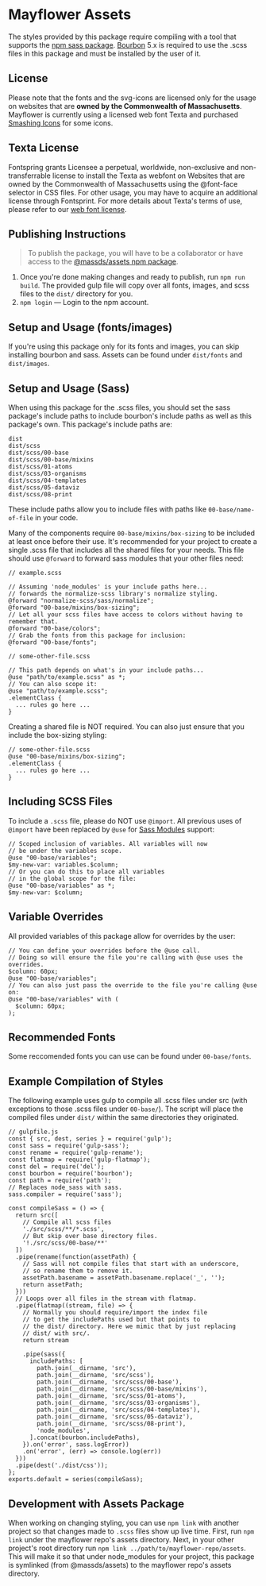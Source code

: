 # Mayflower Assets
The styles provided by this package require compiling with a tool that supports the [npm sass package](https://www.npmjs.com/package/sass). [Bourbon](https://www.npmjs.com/package/bourbon) 5.x is required to use the .scss files in this package and must be installed by the user of it.

## License
Please note that the fonts and the svg-icons are licensed only for the usage on websites that are **owned by the Commonwealth of Massachusetts**. Mayflower is currently using a licensed web font Texta and purchased [Smashing Icons](https://smashicons.com/) for some icons.

## Texta License
Fontspring grants Licensee a perpetual, worldwide, non-exclusive and non-transferrable license to install the Texta as webfont on Websites that are owned by the Commonwealth of Massachusetts using the @font-face selector in CSS files. For other usage, you may have to acquire an additional license through Fontsprint.
For more details about Texta's terms of use, please refer to our [web font license](https://www.fontspring.com/lic/htswufoczd).

## Publishing Instructions
>To publish the package, you will have to be a collaborator or have access to the [@massds/assets npm package](https://www.npmjs.com/package/@massds/assets).

1. Once you're done making changes and ready to publish, run `npm run build`. The provided gulp file will copy over all fonts, images, and scss files to the `dist/` directory for you.
2. `npm login` — Login to the npm account.


## Setup and Usage (fonts/images)
If you're using this package only for its fonts and images, you can skip installing bourbon and sass. Assets can be found under `dist/fonts` and `dist/images`.

## Setup and Usage (Sass)
When using this package for the .scss files, you should set the sass package's include paths to include bourbon's include paths as well as this package's own. This package's include paths are:
```
dist
dist/scss
dist/scss/00-base
dist/scss/00-base/mixins
dist/scss/01-atoms
dist/scss/03-organisms
dist/scss/04-templates
dist/scss/05-dataviz
dist/scss/08-print
```
These include paths allow you to include files with paths like `00-base/name-of-file` in your code.

Many of the components require `00-base/mixins/box-sizing` to be included at least once before their use. It's recommended for your project to create a single .scss file that includes all the shared files for your needs. This file should use `@forward` to forward sass modules that your other files need:
```
// example.scss

// Assuming 'node_modules' is your include paths here...
// forwards the normalize-scss library's normalize styling.
@forward "normalize-scss/sass/normalize";
@forward "00-base/mixins/box-sizing";
// Let all your scss files have access to colors without having to remember that.
@forward "00-base/colors";
// Grab the fonts from this package for inclusion:
@forward "00-base/fonts";
```
```
// some-other-file.scss

// This path depends on what's in your include paths...
@use "path/to/example.scss" as *;
// You can also scope it:
@use "path/to/example.scss";
.elementClass {
  ... rules go here ...
}
```
Creating a shared file is NOT required. You can also just ensure that you include the box-sizing styling:
```
// some-other-file.scss
@use "00-base/mixins/box-sizing";
.elementClass {
  ... rules go here ...
}
```
## Including SCSS Files
To include a `.scss` file, please do NOT use `@import`. All previous uses of `@import` have been replaced by `@use` for [Sass Modules](https://sass-lang.com/documentation/at-rules/use) support:
```
// Scoped inclusion of variables. All variables will now
// be under the variables scope.
@use "00-base/variables";
$my-new-var: variables.$column;
// Or you can do this to place all variables
// in the global scope for the file:
@use "00-base/variables" as *;
$my-new-var: $column;
```
## Variable Overrides
All provided variables of this package allow for overrides by the user:
```
// You can define your overrides before the @use call.
// Doing so will ensure the file you're calling with @use uses the overrides.
$column: 60px;
@use "00-base/variables";
// You can also just pass the override to the file you're calling @use on:
@use "00-base/variables" with (
  $column: 60px;
);
```
## Recommended Fonts
Some reccomended fonts you can use can be found under `00-base/fonts`.
## Example Compilation of Styles

The following example uses gulp to compile all .scss files under src (with exceptions to those .scss files under `00-base/`). The script will place the compiled files under `dist/` within the same directories they originated.
```
// gulpfile.js
const { src, dest, series } = require('gulp');
const sass = require('gulp-sass');
const rename = require('gulp-rename');
const flatmap = require('gulp-flatmap');
const del = require('del');
const bourbon = require('bourbon');
const path = require('path');
// Replaces node_sass with sass.
sass.compiler = require('sass');

const compileSass = () => {
  return src([
    // Compile all scss files
    './src/scss/**/*.scss',
    // But skip over base directory files.
    '!./src/scss/00-base/**'
  ])
  .pipe(rename(function(assetPath) {
    // Sass will not compile files that start with an underscore,
    // so rename them to remove it.
    assetPath.basename = assetPath.basename.replace('_', '');
    return assetPath;
  }))
  // Loops over all files in the stream with flatmap.
  .pipe(flatmap((stream, file) => {
    // Normally you should require/import the index file
    // to get the includePaths used but that points to 
    // the dist/ directory. Here we mimic that by just replacing
    // dist/ with src/.
    return stream
    
    .pipe(sass({
      includePaths: [
        path.join(__dirname, 'src'),
        path.join(__dirname, 'src/scss'),
        path.join(__dirname, 'src/scss/00-base'),
        path.join(__dirname, 'src/scss/00-base/mixins'),
        path.join(__dirname, 'src/scss/01-atoms'),
        path.join(__dirname, 'src/scss/03-organisms'),
        path.join(__dirname, 'src/scss/04-templates'),
        path.join(__dirname, 'src/scss/05-dataviz'),
        path.join(__dirname, 'src/scss/08-print'),
        'node_modules',
      ].concat(bourbon.includePaths),
    }).on('error', sass.logError))
    .on('error', (err) => console.log(err))
  }))
  .pipe(dest('./dist/css'));
};
exports.default = series(compileSass);

```
## Development with Assets Package
When working on changing styling, you can use `npm link` with another project so that changes made to `.scss` files show up live time. First, run `npm link` under the mayflower repo's assets directory. Next, in your other project's root directory run `npm link ../path/to/mayflower-repo/assets`. This will make it so that under node_modules for your project, this package is symlinked (from @massds/assets) to the mayflower repo's assets directory.